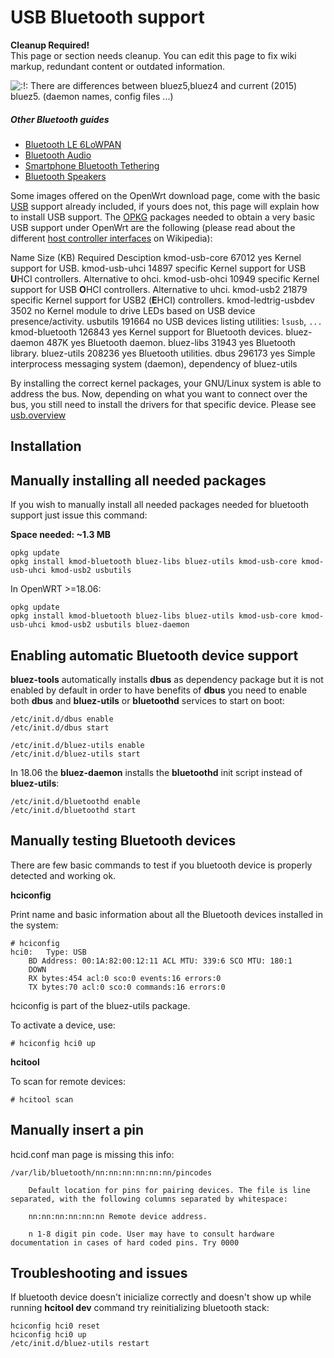 # USB Bluetooth support

**Cleanup Required!**  
This page or section needs cleanup. You can edit this page to fix wiki markup, redundant content or outdated information.

![:!:](/lib/images/smileys/exclaim.svg) There are differences between bluez5,bluez4 and current (2015) bluez5. (daemon names, config files ...)

##### Other Bluetooth guides

- [Bluetooth LE 6LoWPAN](/docs/guide-user/hardware/bluetooth/bluetooth.6lowpan "docs:guide-user:hardware:bluetooth:bluetooth.6lowpan")
- [Bluetooth Audio](/docs/guide-user/hardware/bluetooth/bluetooth.audio "docs:guide-user:hardware:bluetooth:bluetooth.audio")
- [Smartphone Bluetooth Tethering](/docs/guide-user/hardware/bluetooth/bluetooth.tether "docs:guide-user:hardware:bluetooth:bluetooth.tether")
- [Bluetooth Speakers](/docs/guide-user/hardware/bluetooth/bluetooth.speakers "docs:guide-user:hardware:bluetooth:bluetooth.speakers")

Some images offered on the OpenWrt download page, come with the basic [USB](https://en.wikipedia.org/wiki/Universal%20Serial%20Bus "https://en.wikipedia.org/wiki/Universal Serial Bus") support already included, if yours does not, this page will explain how to install USB support. The [OPKG](/docs/guide-user/additional-software/opkg "docs:guide-user:additional-software:opkg") packages needed to obtain a very basic USB support under OpenWrt are the following (please read about the different [host controller interfaces](https://en.wikipedia.org/wiki/Host%20controller%20interface "https://en.wikipedia.org/wiki/Host controller interface") on Wikipedia):

Name Size (KB) Required Desciption kmod-usb-core 67012 yes Kernel support for USB. kmod-usb-uhci 14897 specific Kernel support for USB **U**HCI controllers. Alternative to ohci. kmod-usb-ohci 10949 specific Kernel support for USB **O**HCI controllers. Alternative to uhci. kmod-usb2 21879 specific Kernel support for USB2 (**E**HCI) controllers. kmod-ledtrig-usbdev 3502 no Kernel module to drive LEDs based on USB device presence/activity. usbutils 191664 no USB devices listing utilities: `lsusb`, `...` kmod-bluetooth 126843 yes Kernel support for Bluetooth devices. bluez-daemon 487K yes Bluetooth daemon. bluez-libs 31943 yes Bluetooth library. bluez-utils 208236 yes Bluetooth utilities. dbus 296173 yes Simple interprocess messaging system (daemon), dependency of bluez-utils

By installing the correct kernel packages, your GNU/Linux system is able to address the bus. Now, depending on what you want to connect over the bus, you still need to install the drivers for that specific device. Please see [usb.overview](/docs/guide-user/hardware/usb.overview "docs:guide-user:hardware:usb.overview")

## Installation

## Manually installing all needed packages

If you wish to manually install all needed packages needed for bluetooth support just issue this command:

**Space needed: ~1.3 MB**

```
opkg update
opkg install kmod-bluetooth bluez-libs bluez-utils kmod-usb-core kmod-usb-uhci kmod-usb2 usbutils
```

In OpenWRT &gt;=18.06:

```
opkg update
opkg install kmod-bluetooth bluez-libs bluez-utils kmod-usb-core kmod-usb-uhci kmod-usb2 usbutils bluez-daemon
```

## Enabling automatic Bluetooth device support

**bluez-tools** automatically installs **dbus** as dependency package but it is not enabled by default in order to have benefits of **dbus** you need to enable both **dbus** and **bluez-utils** or **bluetoothd** services to start on boot:

```
/etc/init.d/dbus enable
/etc/init.d/dbus start
```

```
/etc/init.d/bluez-utils enable
/etc/init.d/bluez-utils start
```

In 18.06 the **bluez-daemon** installs the **bluetoothd** init script instead of **bluez-utils**:

```
/etc/init.d/bluetoothd enable
/etc/init.d/bluetoothd start
```

## Manually testing Bluetooth devices

There are few basic commands to test if you bluetooth device is properly detected and working ok.

**hciconfig**

Print name and basic information about all the Bluetooth devices installed in the system:

```
# hciconfig 
hci0:	Type: USB
	BD Address: 00:1A:82:00:12:11 ACL MTU: 339:6 SCO MTU: 180:1
	DOWN 
	RX bytes:454 acl:0 sco:0 events:16 errors:0
	TX bytes:70 acl:0 sco:0 commands:16 errors:0
```

hciconfig is part of the bluez-utils package.

To activate a device, use:

```
# hciconfig hci0 up
```

**hcitool**

To scan for remote devices:

```
# hcitool scan
```

## Manually insert a pin

hcid.conf man page is missing this info:

```
/var/lib/bluetooth/nn:nn:nn:nn:nn:nn/pincodes

    Default location for pins for pairing devices. The file is line separated, with the following columns separated by whitespace:

    nn:nn:nn:nn:nn:nn Remote device address.

    n 1-8 digit pin code. User may have to consult hardware documentation in cases of hard coded pins. Try 0000
```

## Troubleshooting and issues

If bluetooth device doesn't inicialize correctly and doesn't show up while running **hcitool dev** command try reinitializing bluetooth stack:

```
hciconfig hci0 reset
hciconfig hci0 up
/etc/init.d/bluez-utils restart
```
